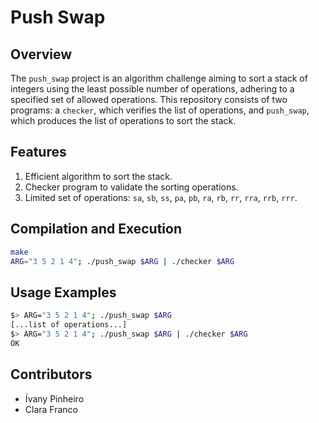 # Push Swap

## Overview

The `push_swap` project is an algorithm challenge aiming to sort a stack of integers using the least possible number of operations, adhering to a specified set of allowed operations. This repository consists of two programs: a `checker`, which verifies the list of operations, and `push_swap`, which produces the list of operations to sort the stack.

## Features

1. Efficient algorithm to sort the stack.
2. Checker program to validate the sorting operations.
3. Limited set of operations: `sa`, `sb`, `ss`, `pa`, `pb`, `ra`, `rb`, `rr`, `rra`, `rrb`, `rrr`.

## Compilation and Execution

```bash
make
ARG="3 5 2 1 4"; ./push_swap $ARG | ./checker $ARG
```

## Usage Examples

```bash
$> ARG="3 5 2 1 4"; ./push_swap $ARG
[...list of operations...]
$> ARG="3 5 2 1 4"; ./push_swap $ARG | ./checker $ARG
OK
```

## Contributors

* Ívany Pinheiro
* Clara Franco